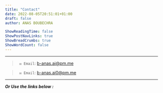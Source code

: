 ```yaml
---
title: "Contact"
date: 2022-08-05T20:51:01+01:00
draft: false
author: ANAS BOUBECHRA

ShowReadingTime: false
ShowPostNavLinks: true
ShowBreadCrumbs: true
ShowWordCount: false
---
```


---
> ` ✉️ Email`: b-anas.ai@pm.me    

> ` ✉️ Email`: b-anas.ai0@pm.me
---

***Or Use the links below :***




